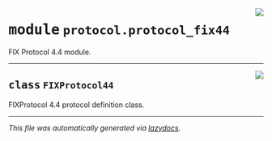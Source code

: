 <!-- markdownlint-disable -->

<a href="https://github.com/alexveden/asyncfix/blob/main/asyncfix/protocol/protocol_fix44.py#L0"><img align="right" style="float:right;" src="https://img.shields.io/badge/-source-cccccc?style=flat-square"></a>

# <kbd>module</kbd> `protocol.protocol_fix44`
FIX Protocol 4.4 module. 



---

<a href="https://github.com/alexveden/asyncfix/blob/main/asyncfix/protocol/protocol_fix44.py#L6"><img align="right" style="float:right;" src="https://img.shields.io/badge/-source-cccccc?style=flat-square"></a>

## <kbd>class</kbd> `FIXProtocol44`
FIXProtocol 4.4 protocol definition class. 







---

_This file was automatically generated via [lazydocs](https://github.com/ml-tooling/lazydocs)._

